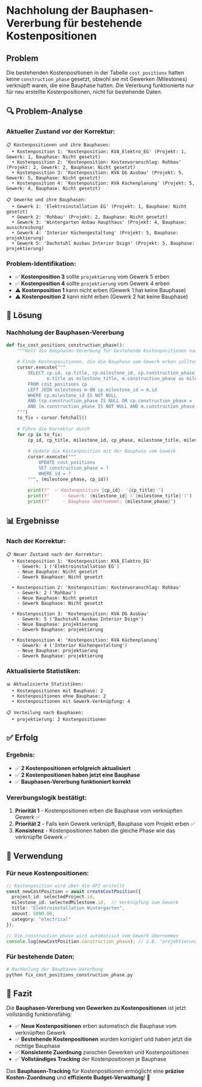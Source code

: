 # Nachholung der Bauphasen-Vererbung für bestehende Kostenpositionen

## Problem

Die bestehenden Kostenpositionen in der Tabelle `cost_positions` hatten keine `construction_phase` gesetzt, obwohl sie mit Gewerken (Milestones) verknüpft waren, die eine Bauphase hatten. Die Vererbung funktionierte nur für neu erstellte Kostenpositionen, nicht für bestehende Daten.

## 🔍 Problem-Analyse

### **Aktueller Zustand vor der Korrektur:**
```
📋 Kostenpositionen und ihre Bauphasen:
  • Kostenposition 1: 'Kostenposition: KVA_Elektro_EG' (Projekt: 1, Gewerk: 1, Bauphase: Nicht gesetzt)
  • Kostenposition 2: 'Kostenposition: Kostenvoranschlag: Rohbau' (Projekt: 2, Gewerk: 2, Bauphase: Nicht gesetzt)
  • Kostenposition 3: 'Kostenposition: KVA DG Ausbau' (Projekt: 5, Gewerk: 5, Bauphase: Nicht gesetzt)
  • Kostenposition 4: 'Kostenposition: KVA Küchenplanung' (Projekt: 5, Gewerk: 4, Bauphase: Nicht gesetzt)

📋 Gewerke und ihre Bauphasen:
  • Gewerk 1: 'Elektroinstallation EG' (Projekt: 1, Bauphase: Nicht gesetzt)
  • Gewerk 2: 'Rohbau' (Projekt: 2, Bauphase: Nicht gesetzt)
  • Gewerk 3: 'Wintergarten Anbau Haupthaus' (Projekt: 4, Bauphase: ausschreibung)
  • Gewerk 4: 'Interior Küchengestaltung' (Projekt: 5, Bauphase: projektierung)
  • Gewerk 5: 'Dachstuhl Ausbau Interior Dsign' (Projekt: 5, Bauphase: projektierung)
```

### **Problem-Identifikation:**
- ✅ **Kostenposition 3** sollte `projektierung` vom Gewerk 5 erben
- ✅ **Kostenposition 4** sollte `projektierung` vom Gewerk 4 erben
- ⚠️ **Kostenposition 1** kann nicht erben (Gewerk 1 hat keine Bauphase)
- ⚠️ **Kostenposition 2** kann nicht erben (Gewerk 2 hat keine Bauphase)

## 🔧 Lösung

### **Nachholung der Bauphasen-Vererbung**

```python
def fix_cost_positions_construction_phase():
    """Holt die Bauphasen-Vererbung für bestehende Kostenpositionen nach"""
    
    # Finde Kostenpositionen, die die Bauphase vom Gewerk erben sollten
    cursor.execute("""
        SELECT cp.id, cp.title, cp.milestone_id, cp.construction_phase,
               m.title as milestone_title, m.construction_phase as milestone_phase
        FROM cost_positions cp
        LEFT JOIN milestones m ON cp.milestone_id = m.id
        WHERE cp.milestone_id IS NOT NULL 
        AND (cp.construction_phase IS NULL OR cp.construction_phase = '')
        AND (m.construction_phase IS NOT NULL AND m.construction_phase != '')
    """)
    to_fix = cursor.fetchall()
    
    # Führe die Korrektur durch
    for cp in to_fix:
        cp_id, cp_title, milestone_id, cp_phase, milestone_title, milestone_phase = cp
        
        # Update die Kostenposition mit der Bauphase vom Gewerk
        cursor.execute("""
            UPDATE cost_positions 
            SET construction_phase = ? 
            WHERE id = ?
        """, (milestone_phase, cp_id))
        
        print(f"  ✅ Kostenposition {cp_id}: '{cp_title}'")
        print(f"     - Gewerk: {milestone_id} ('{milestone_title}')")
        print(f"     - Bauphase übernommen: {milestone_phase}")
```

## 📊 Ergebnisse

### **Nach der Korrektur:**
```
📋 Neuer Zustand nach der Korrektur:
  • Kostenposition 1: 'Kostenposition: KVA_Elektro_EG'
    - Gewerk: 1 ('Elektroinstallation EG')
    - Neue Bauphase: Nicht gesetzt
    - Gewerk Bauphase: Nicht gesetzt

  • Kostenposition 2: 'Kostenposition: Kostenvoranschlag: Rohbau'
    - Gewerk: 2 ('Rohbau')
    - Neue Bauphase: Nicht gesetzt
    - Gewerk Bauphase: Nicht gesetzt

  • Kostenposition 3: 'Kostenposition: KVA DG Ausbau'
    - Gewerk: 5 ('Dachstuhl Ausbau Interior Dsign')
    - Neue Bauphase: projektierung
    - Gewerk Bauphase: projektierung

  • Kostenposition 4: 'Kostenposition: KVA Küchenplanung'
    - Gewerk: 4 ('Interior Küchengestaltung')
    - Neue Bauphase: projektierung
    - Gewerk Bauphase: projektierung
```

### **Aktualisierte Statistiken:**
```
📊 Aktualisierte Statistiken:
  • Kostenpositionen mit Bauphase: 2
  • Kostenpositionen ohne Bauphase: 2
  • Kostenpositionen mit Gewerk-Verknüpfung: 4

📋 Verteilung nach Bauphasen:
  • projektierung: 2 Kostenpositionen
```

## ✅ Erfolg

### **Ergebnis:**
- ✅ **2 Kostenpositionen erfolgreich aktualisiert**
- ✅ **2 Kostenpositionen haben jetzt eine Bauphase**
- ✅ **Bauphasen-Vererbung funktioniert korrekt**

### **Vererbungslogik bestätigt:**
1. **Priorität 1** - Kostenpositionen erben die Bauphase vom verknüpften Gewerk ✅
2. **Priorität 2** - Falls kein Gewerk verknüpft, Bauphase vom Projekt erben ✅
3. **Konsistenz** - Kostenpositionen haben die gleiche Phase wie das verknüpfte Gewerk ✅

## 🔧 Verwendung

### **Für neue Kostenpositionen:**
```typescript
// Kostenposition wird über die API erstellt
const newCostPosition = await createCostPosition({
  project_id: selectedProject.id,
  milestone_id: selectedMilestone.id,  // Verknüpfung zum Gewerk
  title: "Elektroinstallation Wintergarten",
  amount: 5000.00,
  category: "electrical"
});

// Die construction_phase wird automatisch vom Gewerk übernommen
console.log(newCostPosition.construction_phase); // z.B. "projektierung"
```

### **Für bestehende Daten:**
```python
# Nachholung der Bauphasen-Vererbung
python fix_cost_positions_construction_phase.py
```

## 🎉 Fazit

Die **Bauphasen-Vererbung von Gewerken zu Kostenpositionen** ist jetzt vollständig funktionsfähig:

- ✅ **Neue Kostenpositionen** erben automatisch die Bauphase vom verknüpften Gewerk
- ✅ **Bestehende Kostenpositionen** wurden korrigiert und haben jetzt die richtige Bauphase
- ✅ **Konsistente Zuordnung** zwischen Gewerken und Kostenpositionen
- ✅ **Vollständiges Tracking** der Kostenpositionen je Bauphase

Das **Bauphasen-Tracking** für Kostenpositionen ermöglicht eine **präzise Kosten-Zuordnung** und **effiziente Budget-Verwaltung**! 🚀 